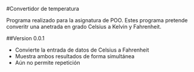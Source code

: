 #Convertidor de temperatura

Programa realizado para la asignatura de POO. Estes programa pretende converitr una anetrada en grado Celsius a Kelvin y Fahrenheit.

##Version 0.0.1
- Convierte la entrada de datos de Celsius a Fahrenheit
- Muestra ambos resultados de forma simultánea
- Aún no permite repetición
